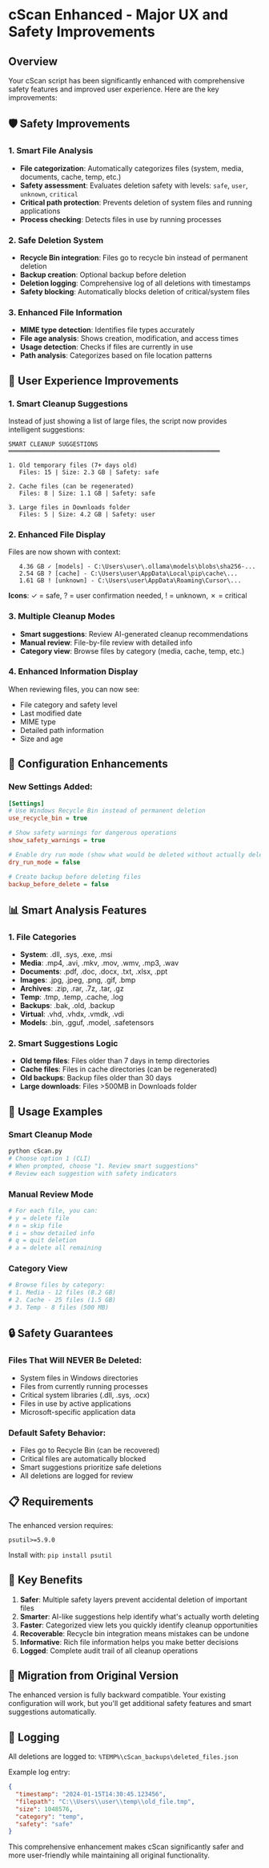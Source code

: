 # cScan Enhanced - Major UX and Safety Improvements

## Overview

Your cScan script has been significantly enhanced with comprehensive safety features and improved user experience. Here are the key improvements:

## 🛡️ Safety Improvements

### 1. **Smart File Analysis**
- **File categorization**: Automatically categorizes files (system, media, documents, cache, temp, etc.)
- **Safety assessment**: Evaluates deletion safety with levels: `safe`, `user`, `unknown`, `critical`
- **Critical path protection**: Prevents deletion of system files and running applications
- **Process checking**: Detects files in use by running processes

### 2. **Safe Deletion System**
- **Recycle Bin integration**: Files go to recycle bin instead of permanent deletion
- **Backup creation**: Optional backup before deletion
- **Deletion logging**: Comprehensive log of all deletions with timestamps
- **Safety blocking**: Automatically blocks deletion of critical/system files

### 3. **Enhanced File Information**
- **MIME type detection**: Identifies file types accurately
- **File age analysis**: Shows creation, modification, and access times
- **Usage detection**: Checks if files are currently in use
- **Path analysis**: Categorizes based on file location patterns

## 🎯 User Experience Improvements

### 1. **Smart Cleanup Suggestions**
Instead of just showing a list of large files, the script now provides intelligent suggestions:

```
SMART CLEANUP SUGGESTIONS
═══════════════════════════════════════════════════════════

1. Old temporary files (7+ days old)
   Files: 15 | Size: 2.3 GB | Safety: safe

2. Cache files (can be regenerated)
   Files: 8 | Size: 1.1 GB | Safety: safe

3. Large files in Downloads folder
   Files: 5 | Size: 4.2 GB | Safety: user
```

### 2. **Enhanced File Display**
Files are now shown with context:
```
   4.36 GB ✓ [models] - C:\Users\user\.ollama\models\blobs\sha256-...
   2.54 GB ? [cache] - C:\Users\user\AppData\Local\pip\cache\...
   1.61 GB ! [unknown] - C:\Users\user\AppData\Roaming\Cursor\...
```

**Icons**: ✓ = safe, ? = user confirmation needed, ! = unknown, ✗ = critical

### 3. **Multiple Cleanup Modes**
- **Smart suggestions**: Review AI-generated cleanup recommendations
- **Manual review**: File-by-file review with detailed info
- **Category view**: Browse files by category (media, cache, temp, etc.)

### 4. **Enhanced Information Display**
When reviewing files, you can now see:
- File category and safety level
- Last modified date
- MIME type
- Detailed path information
- Size and age

## 🔧 Configuration Enhancements

### New Settings Added:
```ini
[Settings]
# Use Windows Recycle Bin instead of permanent deletion
use_recycle_bin = true

# Show safety warnings for dangerous operations
show_safety_warnings = true

# Enable dry run mode (show what would be deleted without actually deleting)
dry_run_mode = false

# Create backup before deleting files
backup_before_delete = false
```

## 📊 Smart Analysis Features

### 1. **File Categories**
- **System**: .dll, .sys, .exe, .msi
- **Media**: .mp4, .avi, .mkv, .mov, .wmv, .mp3, .wav
- **Documents**: .pdf, .doc, .docx, .txt, .xlsx, .ppt
- **Images**: .jpg, .jpeg, .png, .gif, .bmp
- **Archives**: .zip, .rar, .7z, .tar, .gz
- **Temp**: .tmp, .temp, .cache, .log
- **Backups**: .bak, .old, .backup
- **Virtual**: .vhd, .vhdx, .vmdk, .vdi
- **Models**: .bin, .gguf, .model, .safetensors

### 2. **Smart Suggestions Logic**
- **Old temp files**: Files older than 7 days in temp directories
- **Cache files**: Files in cache directories (can be regenerated)
- **Old backups**: Backup files older than 30 days
- **Large downloads**: Files >500MB in Downloads folder

## 🚀 Usage Examples

### Smart Cleanup Mode
```bash
python cScan.py
# Choose option 1 (CLI)
# When prompted, choose "1. Review smart suggestions"
# Review each suggestion with safety indicators
```

### Manual Review Mode
```bash
# For each file, you can:
# y = delete file
# n = skip file  
# i = show detailed info
# q = quit deletion
# a = delete all remaining
```

### Category View
```bash
# Browse files by category:
# 1. Media - 12 files (8.2 GB)
# 2. Cache - 25 files (1.5 GB)
# 3. Temp - 8 files (500 MB)
```

## 🔒 Safety Guarantees

### Files That Will NEVER Be Deleted:
- System files in Windows directories
- Files from currently running processes
- Critical system libraries (.dll, .sys, .ocx)
- Files in use by active applications
- Microsoft-specific application data

### Default Safety Behavior:
- Files go to Recycle Bin (can be recovered)
- Critical files are automatically blocked
- Smart suggestions prioritize safe deletions
- All deletions are logged for review

## 📋 Requirements

The enhanced version requires:
```
psutil>=5.9.0
```

Install with: `pip install psutil`

## 🎯 Key Benefits

1. **Safer**: Multiple safety layers prevent accidental deletion of important files
2. **Smarter**: AI-like suggestions help identify what's actually worth deleting
3. **Faster**: Categorized view lets you quickly identify cleanup opportunities
4. **Recoverable**: Recycle bin integration means mistakes can be undone
5. **Informative**: Rich file information helps you make better decisions
6. **Logged**: Complete audit trail of all cleanup operations

## 🔄 Migration from Original Version

The enhanced version is fully backward compatible. Your existing configuration will work, but you'll get additional safety features and smart suggestions automatically.

## 📝 Logging

All deletions are logged to: `%TEMP%\cScan_backups\deleted_files.json`

Example log entry:
```json
{
  "timestamp": "2024-01-15T14:30:45.123456",
  "filepath": "C:\\Users\\user\\temp\\old_file.tmp",
  "size": 1048576,
  "category": "temp",
  "safety": "safe"
}
```

This comprehensive enhancement makes cScan significantly safer and more user-friendly while maintaining all original functionality. 